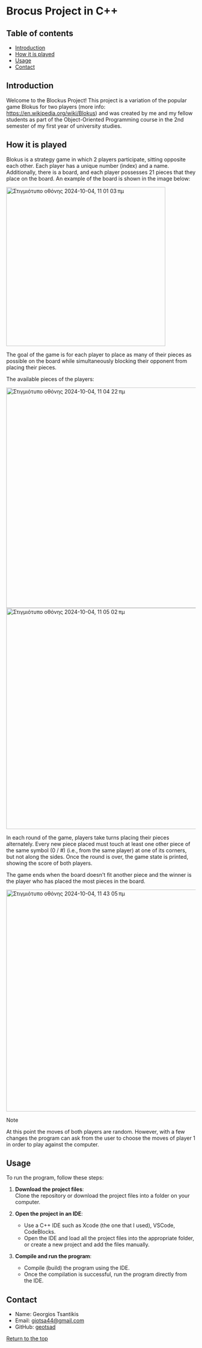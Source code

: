 # Brocus Project in C++

## Table of contents
- [Introduction](#introduction)
- [How it is played](#how-it-is-played)
- [Usage](#usage)
- [Contact](#contact)

## Introduction

Welcome to the Blockus Project! This project is a variation of the popular game Blokus for two players (more info: https://en.wikipedia.org/wiki/Blokus) and was created by me and my fellow students as part of the Object-Oriented Programming course in the 2nd semester of my first year of university studies.

## How it is played

Blokus is a strategy game in which 2 players participate, sitting opposite each other. Each player has a unique number (index) and a name. Additionally, there is a board, and each player possesses 21 pieces that they place on the board. An example of the board is shown in the image below:

<img width="423" alt="Στιγμιότυπο οθόνης 2024-10-04, 11 01 03 πμ" src="https://github.com/user-attachments/assets/4bd57670-2ecb-4941-8bce-85e85ba6f282">

The goal of the game is for each player to place as many of their pieces as possible on the board while simultaneously blocking their opponent from placing their pieces.

The available pieces of the players:

<img width="586" alt="Στιγμιότυπο οθόνης 2024-10-04, 11 04 22 πμ" src="https://github.com/user-attachments/assets/d07cfefc-41f5-4a7f-ad68-5fe4783b62a5">

<img width="588" alt="Στιγμιότυπο οθόνης 2024-10-04, 11 05 02 πμ" src="https://github.com/user-attachments/assets/6d68413d-a3d1-4849-bffb-4431dca307d2">

In each round of the game, players take turns placing their pieces alternately. Every new piece placed must touch at least one other piece of the same symbol (0 / #) (i.e., from the same player) at one of its corners, but not along the sides. Once the round is over, the game state is printed, showing the score of both players.

The game ends when the board doesn't fit another piece and the winner is the player who has placed the most pieces in the board.

<img width="590" alt="Στιγμιότυπο οθόνης 2024-10-04, 11 43 05 πμ" src="https://github.com/user-attachments/assets/72ef20d1-c5aa-4c14-954b-48b080813a85">


> [!NOTE]
> At this point the moves of both players are random. However, with a few changes the program can ask from the user to choose the moves of player 1 in order to play against the computer.


## Usage

To run the program, follow these steps:

1. **Download the project files**:  
   Clone the repository or download the project files into a folder on your computer.

2. **Open the project in an IDE**:  
   - Use a C++ IDE such as Xcode (the one that I used), VSCode, CodeBlocks.
   - Open the IDE and load all the project files into the appropriate folder, or create a new project and add the files manually.

3. **Compile and run the program**:  
   - Compile (build) the program using the IDE.  
   - Once the compilation is successful, run the program directly from the IDE.

## Contact

* Name: Georgios Tsantikis
* Email: giotsa44@gmail.com
* GitHub: [geotsad](https://github.com/geotsad)

[Return to the top](#table-of-contents)






